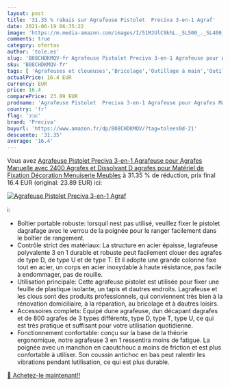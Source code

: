 ```yaml
---
layout: post
title: '31.35 % rabais sur Agrafeuse Pistolet  Preciva 3-en-1 Agraf'
date: 2021-06-19 06:35:22
image: 'https://m.media-amazon.com/images/I/51MJUlC9khL._SL500_._SL400_.jpg'
comments: true
category: ofertas
author: 'tole.es'
slug: 'B08CHDKMQV-fr Agrafeuse Pistolet Preciva 3-en-1 Agrafeuse pour Agrafes...'
sku: 'B08CHDKMQV-fr'
tags: [ 'Agrafeuses et cloueuses','Bricolage','Outillage à main','Outillage à main et électroportatif','preciva', ]
actualPrice: 16.4 EUR
currency: EUR
price: 16.4
comparePrice: 23.89 EUR
prodname: 'Agrafeuse Pistolet  Preciva 3-en-1 Agrafeuse pour Agrafes Manuelle avec 2400 Agrafes et Dissolvant D agrafes pour Matériel de Fixation  Décoration  Menuiserie  Meubles'
country: 'fr'
flag: '🇫🇷'
brand: 'Preciva'
buyurl: 'https://www.amazon.fr/dp/B08CHDKMQV/?tag=tolees0d-21'
descuento: '31.35'
average: '16.4'
---
```


Vous avez [Agrafeuse Pistolet  Preciva 3-en-1 Agrafeuse pour Agrafes Manuelle avec 2400 Agrafes et Dissolvant D agrafes pour Matériel de Fixation  Décoration  Menuiserie  Meubles](https://www.amazon.fr/dp/B08CHDKMQV/?tag=tolees0d-21)  à  31.35 % de réduction, prix final  16.4 EUR (original: 23.89 EUR) ici:

[![Agrafeuse Pistolet  Preciva 3-en-1 Agraf](https://m.media-amazon.com/images/I/51MJUlC9khL._SL500_._SL400_.jpg)](https://www.amazon.fr/dp/B08CHDKMQV/?tag=tolees0d-21)

ℹ️:

- Boîtier portable robuste: lorsquil nest pas utilisé, veuillez fixer le pistolet dagrafage avec le verrou de la poignée pour le ranger facilement dans le boîtier de rangement.
- Contrôle strict des matériaux: La structure en acier épaisse, lagrafeuse polyvalente 3 en 1 durable et robuste peut facilement clouer des agrafes de type D, de type U et de type T. Et il adopte une grande colonne fixe tout en acier, un corps en acier inoxydable à haute résistance, pas facile à endommager, pas de rouille.
- Utilisation principale: Cette agrafeuse pistolet est utilisée pour fixer une feuille de plastique isolante, un tapis et dautres endroits. Lagrafeuse et les clous sont des produits professionnels, qui conviennent très bien à la rénovation domiciliaire, à la réparation, au bricolage et à dautres loisirs.
- Accessoires complets: Equipé dune agrafeuse, dun décapant dagrafes et de 800 agrafes de 3 types différents, type D, type T, type U, ce qui est très pratique et suffisant pour votre utilisation quotidienne.
- Fonctionnement confortable: conçu sur la base de la théorie ergonomique, notre agrafeuse 3 en 1 ressentira moins de fatigue. La poignée avec un manchon en caoutchouc a moins de friction et est plus confortable à utiliser. Son coussin antichoc en bas peut ralentir les vibrations pendant lutilisation, ce qui est plus durable.

[🛒 Achetez-le maintenant!!](https://www.amazon.fr/dp/B08CHDKMQV/?tag=tolees0d-21)
